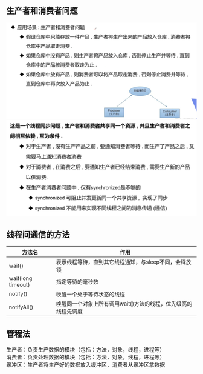 ## 生产者和消费者问题
![什么是生产者和消费者问题](https://github.com/ZhengyuanHan/CS/blob/main/img/%E7%94%9F%E4%BA%A7%E8%80%85%E5%92%8C%E6%B6%88%E8%B4%B9%E8%80%85.png)
![生产者和消费者问题分析](https://github.com/ZhengyuanHan/CS/blob/main/img/%E7%94%9F%E4%BA%A7%E8%80%85%E5%92%8C%E6%B6%88%E8%B4%B9%E8%80%85%E9%97%AE%E9%A2%98%E5%88%86%E6%9E%90.png)
## 线程间通信的方法
| 方法名 | 作用 |
| --- | --- |
| wait() | 表示线程等待，直到其它线程通知，与sleep不同，会释放锁 |
| wait(long timeout) | 指定等待的毫秒数 |
| notify() | 唤醒一个处于等待状态的线程 |
| notifyAll() | 唤醒同一个对象上所有调用wait()方法的线程，优先级高的线程先调度 |  
## 管程法
生产者：负责生产数据的模块（包括：方法，对象，线程，进程等）  
消费者：负责处理数据的模块（包括：方法，对象，线程，进程等）  
缓冲区：生产者将生产好的数据放入缓冲区，消费者从缓冲区拿数据
